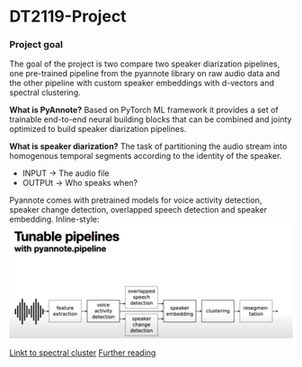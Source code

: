 # DT2119-Project

### Project goal
The goal of the project is two compare two speaker diarization pipelines, one pre-trained pipeline from the pyannote library on raw audio data and the other pipeline with custom speaker embeddings with d-vectors and spectral clustering. 


**What is PyAnnote?**
Based on PyTorch ML framework it provides a set of trainable end-to-end neural building blocks that 
can be combined and jointy optimized to build speaker diarization pipelines.

**What is speaker diarization?**
The task of partitioning the audio stream into homogenous temporal segments according to the identity of the speaker. 
- INPUT -> The audio file
- OUTPUt -> Who speaks when?

Pyannote comes with pretrained models for voice activity detection, speaker change detection, overlapped speech detection and speaker embedding.
Inline-style: 
![alt text](TunablePipeline.png "Tunable Pipelines using PyAnnote.audio")

[Linkt to spectral cluster](https://github.com/wq2012/SpectralCluster)
[Further reading](https://github.com/wq2012/awesome-diarization)
